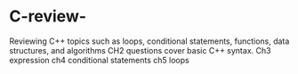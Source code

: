 # C-review-
Reviewing C++ topics such as loops, conditional statements, functions, data structures, and algorithms
CH2 questions cover basic C++ syntax.
Ch3 expression
ch4 conditional statements
ch5 loops

